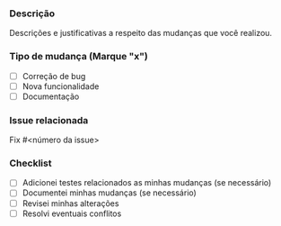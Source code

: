 <!--Preencha o que é pedido a seguir e exclua ou acrescente trechos conforme necessário.)-->

### Descrição

Descrições e justificativas a respeito das mudanças que você realizou.

### Tipo de mudança (Marque "x")

- [ ] Correção de bug
- [ ] Nova funcionalidade
- [ ] Documentação

### Issue relacionada

Fix #<número da issue>

### Checklist

- [ ] Adicionei testes relacionados as minhas mudanças (se necessário)
- [ ] Documentei minhas mudanças (se necessário)
- [ ] Revisei minhas alterações
- [ ] Resolvi eventuais conflitos